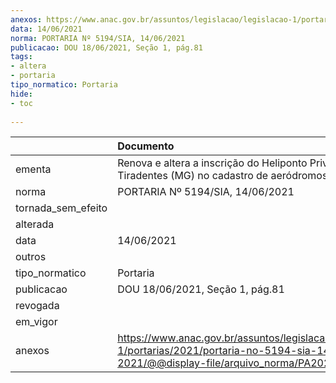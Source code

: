 ```yaml
---
anexos: https://www.anac.gov.br/assuntos/legislacao/legislacao-1/portarias/2021/portaria-no-5194-sia-14-06-2021/@@display-file/arquivo_norma/PA2021-5194.pdf
data: 14/06/2021
norma: PORTARIA Nº 5194/SIA, 14/06/2021
publicacao: DOU 18/06/2021, Seção 1, pág.81
tags:
- altera
- portaria
tipo_normatico: Portaria
hide: 
- toc 
 
---
```


|                    | Documento                                                                                                                                            |
|:-------------------|:-----------------------------------------------------------------------------------------------------------------------------------------------------|
| ementa             | Renova e altera a inscrição do Heliponto Privado Palácio Tiradentes (MG) no cadastro de aeródromos.                                                  |
| norma              | PORTARIA Nº 5194/SIA, 14/06/2021                                                                                                                     |
| tornada_sem_efeito |                                                                                                                                                      |
| alterada           |                                                                                                                                                      |
| data               | 14/06/2021                                                                                                                                           |
| outros             |                                                                                                                                                      |
| tipo_normatico     | Portaria                                                                                                                                             |
| publicacao         | DOU 18/06/2021, Seção 1, pág.81                                                                                                                      |
| revogada           |                                                                                                                                                      |
| em_vigor           |                                                                                                                                                      |
| anexos             | https://www.anac.gov.br/assuntos/legislacao/legislacao-1/portarias/2021/portaria-no-5194-sia-14-06-2021/@@display-file/arquivo_norma/PA2021-5194.pdf |